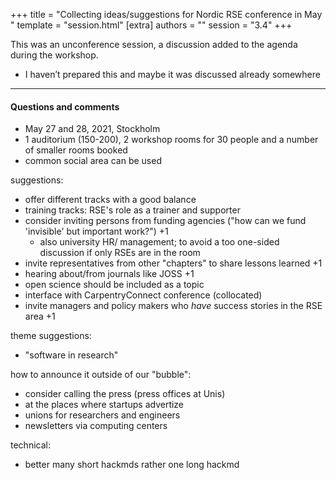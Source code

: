 +++
title = "Collecting ideas/suggestions for Nordic RSE conference in May "
template = "session.html"
[extra]
authors = ""
session = "3.4"
+++

This was an unconference session, a discussion added to the agenda during the workshop.

 * I haven’t prepared this and maybe it was discussed already somewhere

---

#### Questions and comments

- May 27 and 28, 2021, Stockholm
- 1 auditorium (150-200), 2 workshop rooms for 30 people and a number of smaller rooms booked
- common social area can be used

suggestions:
- offer different tracks with a good balance
- training tracks: RSE's role as a trainer and supporter
- consider inviting persons from funding agencies ("how can we fund 'invisible' but important work?") +1
  - also university HR/ management; to avoid a too one-sided discussion if only RSEs are in the room 
- invite representatives from other "chapters" to share lessons learned +1
- hearing about/from journals like JOSS +1
- open science should be included as a topic
- interface with CarpentryConnect conference (collocated)
- invite managers and policy makers who *have* success stories in the RSE area +1


theme suggestions:
- "software in research"

how to announce it outside of our "bubble":
- consider calling the press (press offices at Unis)
- at the places where startups advertize
- unions for researchers and engineers
- newsletters via computing centers

technical:
- better many short hackmds rather one long hackmd

